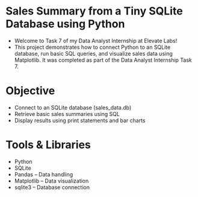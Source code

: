 # Sales Summary from a Tiny SQLite Database using Python
- Welcome to Task 7 of my Data Analyst Internship at Elevate Labs!
- This project demonstrates how to connect Python to an SQLite database, run basic SQL queries, and visualize sales data using Matplotlib.
It was completed as part of the Data Analyst Internship Task 7.

# Objective

- Connect to an SQLite database (sales_data.db)
- Retrieve basic sales summaries using SQL
- Display results using print statements and bar charts

# Tools & Libraries

- Python 
- SQLite 
- Pandas – Data handling
- Matplotlib – Data visualization
- sqlite3 – Database connection

